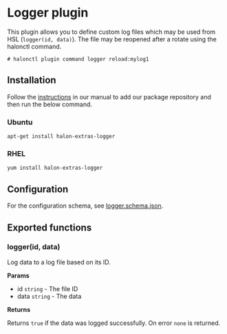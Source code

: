 # Logger plugin

This plugin allows you to define custom log files which may be used from HSL (```logger(id, data)```). The file may be reopened after a rotate using the halonctl command.

```
# halonctl plugin command logger reload:mylog1
```

## Installation

Follow the [instructions](https://docs.halon.io/manual/comp_install.html#installation) in our manual to add our package repository and then run the below command.

### Ubuntu

```
apt-get install halon-extras-logger
```

### RHEL

```
yum install halon-extras-logger
```

## Configuration
For the configuration schema, see [logger.schema.json](logger.schema.json).

## Exported functions

### logger(id, data)

Log data to a log file based on its ID.

**Params**

- id `string` - The file ID
- data `string` - The data

**Returns**

Returns `true` if the data was logged successfully. On error `none` is returned.
